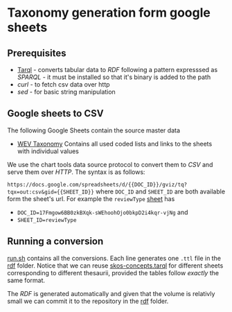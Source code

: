 # Taxonomy generation form google sheets 

## Prerequisites 

* [Tarql](http://tarql.github.io/) - converts tabular data to *RDF* following a pattern expresssed as *SPARQL* - it must be installed so that it's binary is added to the path 
* *curl* - to fetch csv data over http 
* *sed*  - for basic string manipulation 

## Google sheets to CSV

The following Google Sheets contain the source master data 
* [WEV Taxonomy](https://docs.google.com/spreadsheets/d/17Fmgow6BB0zkBXqk-sWEhoohOjo0bkpD2i4kqr-vjNg/edit#gid=0) Contains all used coded lists and links to the sheets with individual values 

We use the chart tools data source protocol to convert them to *CSV* and serve them over *HTTP*. 
The syntax is as follows:

`https://docs.google.com/spreadsheets/d/{{DOC_ID}}/gviz/tq?tqx=out:csv&gid={{SHEET_ID}}` where `DOC_ID` and `SHEET_ID` are both available form the sheet's url. For example the `reviewType`  [sheet](https://docs.google.com/spreadsheets/d/17Fmgow6BB0zkBXqk-sWEhoohOjo0bkpD2i4kqr-vjNg/edit#gid=952827375) has
 * `DOC_ID=17Fmgow6BB0zkBXqk-sWEhoohOjo0bkpD2i4kqr-vjNg` and 
 * `SHEET_ID=reviewType`

## Running a conversion 

[run.sh](run.sh) contains all the conversions. Each line generates one `.ttl` file in the [rdf](./rdf) folder. Notice that we can reuse [skos-concepts.tarql](skos-concepts.tarql) for different sheets corresponding to different thesaurii, provided the tables follow *exactly* the same format. 

The *RDF* is generated automatically and given that the volume is relativly small we can commit it to the repository in the [rdf](./rdf) folder.
